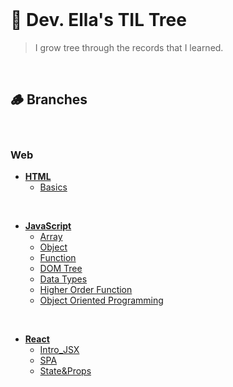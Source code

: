 <br/>

# 🌳 Dev. Ella's TIL Tree

> I grow tree through the records that I learned.

<br/>

## 🪵 Branches
<br/>

### Web
- **[HTML](HTML)**
  - [Basics](HTML/Basics.md)

<br/>

- **[JavaScript](JavaScript)**
  - [Array](JavaScript/Array.md)
  - [Object](JavaScript/Object.md)
  - [Function](JavaScript/Function.md)
  - [DOM Tree](JavaScript/DOM_Tree.md)
  - [Data Types](JavaScript/DataTypes.md)
  - [Higher Order Function](JavaScript/HigherOrderFunction.md)
  - [Object Oriented Programming](JavaScript/ObjectOrientedProgramming.md)

<br/>

- **[React](React)**
  - [Intro_JSX](React/Intro.md)
  - [SPA](React/SPA.md)
  - [State&Props](React/State%26Props.md)

